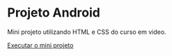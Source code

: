 # Projeto Android
 Mini projeto utilizando HTML e CSS do curso em video.


<a href="https://ericrdgs.github.io/Projeto-Android/"> Executar o mini projeto </a>
